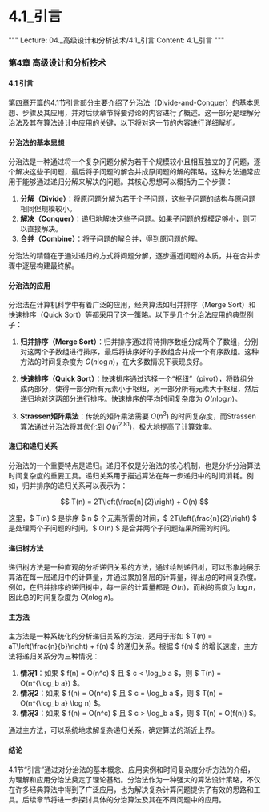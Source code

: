 # 4.1_引言

"""
Lecture: 04._高级设计和分析技术/4.1_引言
Content: 4.1_引言
"""

### 第4章 高级设计和分析技术

#### 4.1 引言

第四章开篇的4.1节引言部分主要介绍了分治法（Divide-and-Conquer）的基本思想、步骤及其应用，并对后续章节将要讨论的内容进行了概述。这一部分是理解分治法及其在算法设计中应用的关键，以下将对这一节的内容进行详细解析。

#### 分治法的基本思想

分治法是一种通过将一个复杂问题分解为若干个规模较小且相互独立的子问题，逐个解决这些子问题，最后将子问题的解合并成原问题的解的策略。这种方法通常应用于能够通过递归分解来解决的问题。其核心思想可以概括为三个步骤：

1. **分解（Divide）**：将原问题分解为若干个子问题，这些子问题的结构与原问题相同但规模较小。
2. **解决（Conquer）**：递归地解决这些子问题。如果子问题的规模足够小，则可以直接解决。
3. **合并（Combine）**：将子问题的解合并，得到原问题的解。

分治法的精髓在于通过递归的方式将问题分解，逐步逼近问题的本质，并在合并步骤中逐层构建最终解。

#### 分治法的应用

分治法在计算机科学中有着广泛的应用，经典算法如归并排序（Merge Sort）和快速排序（Quick Sort）等都采用了这一策略。以下是几个分治法应用的典型例子：

1. **归并排序（Merge Sort）**：归并排序通过将待排序数组分成两个子数组，分别对这两个子数组进行排序，最后将排序好的子数组合并成一个有序数组。这种方法的时间复杂度为 $O(n \log n)$，在大多数情况下表现良好。

2. **快速排序（Quick Sort）**：快速排序通过选择一个“枢纽”（pivot），将数组分成两部分，使得一部分所有元素小于枢纽，另一部分所有元素大于枢纽，然后递归地对这两部分进行排序。快速排序的平均时间复杂度为 $O(n \log n)$。

3. **Strassen矩阵乘法**：传统的矩阵乘法需要 $O(n^3)$ 的时间复杂度，而Strassen算法通过分治法将其优化到 $O(n^{2.81})$，极大地提高了计算效率。

#### 递归和递归关系

分治法的一个重要特点是递归。递归不仅是分治法的核心机制，也是分析分治算法时间复杂度的重要工具。递归关系用于描述算法在每一步递归中的时间消耗。例如，归并排序的递归关系可以表示为：

$$ T(n) = 2T\left(\frac{n}{2}\right) + O(n) $$

这里，$ T(n) $ 是排序 $ n $ 个元素所需的时间，$ 2T\left(\frac{n}{2}\right) $ 是处理两个子问题的时间，$ O(n) $ 是合并两个子问题结果所需的时间。

#### 递归树方法

递归树方法是一种直观的分析递归关系的方法，通过绘制递归树，可以形象地展示算法在每一层递归中的计算量，并通过累加各层的计算量，得出总的时间复杂度。例如，在归并排序的递归树中，每一层的计算量都是 $O(n)$，而树的高度为 $\log n$，因此总的时间复杂度为 $O(n \log n)$。

#### 主方法

主方法是一种系统化的分析递归关系的方法，适用于形如 $ T(n) = aT\left(\frac{n}{b}\right) + f(n) $ 的递归关系。根据 $ f(n) $ 的增长速度，主方法将递归关系分为三种情况：

1. **情况1**：如果 $ f(n) = O(n^c) $ 且 $ c < \log_b a $，则 $ T(n) = O(n^{\log_b a}) $。
2. **情况2**：如果 $ f(n) = O(n^c) $ 且 $ c = \log_b a $，则 $ T(n) = O(n^{\log_b a} \log n) $。
3. **情况3**：如果 $ f(n) = O(n^c) $ 且 $ c > \log_b a $，则 $ T(n) = O(f(n)) $。

通过主方法，可以系统地求解复杂递归关系，确定算法的渐近上界。

#### 结论

4.1节“引言”通过对分治法的基本概念、应用实例和时间复杂度分析方法的介绍，为理解和应用分治法奠定了理论基础。分治法作为一种强大的算法设计策略，不仅在许多经典算法中得到了广泛应用，也为解决复杂计算问题提供了有效的思路和工具。后续章节将进一步探讨具体的分治算法及其在不同问题中的应用。